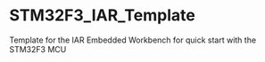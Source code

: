 # STM32F3_IAR_Template
Template for the IAR Embedded Workbench for quick start with the STM32F3 MCU
